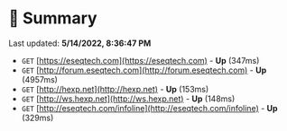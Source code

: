 # 📖 Summary
Last updated: **5/14/2022, 8:36:47 PM**

- `GET` [https://eseqtech.com](https://eseqtech.com) - **Up** (347ms)
- `GET` [http://forum.eseqtech.com](http://forum.eseqtech.com) - **Up** (4957ms)
- `GET` [http://hexp.net](http://hexp.net) - **Up** (153ms)
- `GET` [http://ws.hexp.net](http://ws.hexp.net) - **Up** (148ms)
- `GET` [http://eseqtech.com/infoline](http://eseqtech.com/infoline) - **Up** (329ms)
